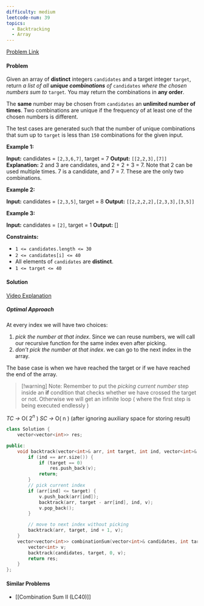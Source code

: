 ```yaml
---
difficulty: medium
leetcode-num: 39
topics:
  - Backtracking
  - Array
---
```

[Problem Link](https://leetcode.com/problems/combination-sum/)

#### Problem
Given an array of **distinct** integers `candidates` and a target integer `target`, return _a list of all **unique combinations** of_ `candidates` _where the chosen numbers sum to_ `target`_._ You may return the combinations in **any order**.

The **same** number may be chosen from `candidates` an **unlimited number of times**. Two combinations are unique if the frequency of at least one of the chosen numbers is different.

The test cases are generated such that the number of unique combinations that sum up to `target` is less than `150` combinations for the given input.

**Example 1:**

**Input:** candidates = `[2,3,6,7]`, target = 7
**Output:** `[[2,2,3],[7]]`
**Explanation:**
2 and 3 are candidates, and 2 + 2 + 3 = 7. Note that 2 can be used multiple times.
7 is a candidate, and 7 = 7.
These are the only two combinations.

**Example 2:**

**Input:** candidates = `[2,3,5]`, target = 8
**Output:** `[[2,2,2,2],[2,3,3],[3,5]]`

**Example 3:**

**Input:** candidates = `[2]`, target = 1
**Output:** []

**Constraints:**

- `1 <= candidates.length <= 30`
- `2 <= candidates[i] <= 40`
- All elements of `candidates` are **distinct**.
- `1 <= target <= 40`

#### Solution
[Video Explanation](https://youtu.be/OyZFFqQtu98?list=PLgUwDviBIf0p4ozDR_kJJkONnb1wdx2Ma)

##### Optimal Approach
 At every index we will have two choices:
  
1. *pick the number at that index*. Since we can reuse numbers, we will call our recursive function for the same index even after picking.
2. *don't pick the number at that index*. we can go to the next index in the array.

The base case is when we have reached the target or if we have reached the end of the array.


> [!warning]  Note:
> Remember to put the  *picking  current number* step inside an **if** condition that checks whether we have crossed the target or not. Otherwise we will get an infinite loop ( where the first step is being executed endlessly )


*TC ->* O( 2$^{n}$ )
*SC ->* O( n  ) (after ignoring auxiliary space for storing result)

```cpp title=Code
class Solution {
    vector<vector<int>> res;

public:
    void backtrack(vector<int>& arr, int target, int ind, vector<int>& v) {
        if (ind == arr.size()) {
            if (target == 0)
                res.push_back(v);
            return;
        }
        // pick current index
        if (arr[ind] <= target) {
            v.push_back(arr[ind]);
            backtrack(arr, target - arr[ind], ind, v);
            v.pop_back();
        }

        // move to next index without picking
        backtrack(arr, target, ind + 1, v);
    }
    vector<vector<int>> combinationSum(vector<int>& candidates, int target) {
        vector<int> v;
        backtrack(candidates, target, 0, v);
        return res;
    }
};
``` 

#### Similar Problems
- [[Combination Sum II (LC40)]]